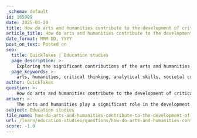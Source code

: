 ```yaml
---
_schema: default
id: 165909
date: 2025-01-29
title: How do arts and humanities contribute to the development of critical thinking skills?
article_title: How do arts and humanities contribute to the development of critical thinking skills?
date_format: MMM DD, YYYY
post_on_text: Posted on
seo:
  title: QuickTakes | Education studies
  page_description: >-
    Exploring the significant contributions of the arts and humanities to the development of critical thinking skills, including analytical abilities, societal critique, communication, research, and metacognitive awareness.
  page_keywords: >-
    arts, humanities, critical thinking, analytical skills, societal critique, effective communication, independent research, metacognitive awareness, transferable skills, education, personal development
author: QuickTakes
question: >-
    How do arts and humanities contribute to the development of critical thinking skills?
answer: >-
    The arts and humanities play a significant role in the development of critical thinking skills for several reasons:\n\n1. **Analytical Skills**: The arts and humanities require students to engage with complex texts, artworks, and cultural phenomena. This engagement fosters analytical skills as students learn to interpret and evaluate different perspectives and arguments. The subjective nature of interpretation in these fields encourages deeper analysis, which is essential for critical thinking.\n\n2. **Societal Critique**: The study of arts and humanities often involves critiquing societal norms and structures. This critical engagement helps students to question assumptions, analyze social issues, and consider the implications of various cultural artifacts. Such critique is fundamental to developing a critical mindset.\n\n3. **Effective Communication**: Arts and humanities education emphasizes the importance of clear and persuasive communication. Students are trained to articulate their thoughts and arguments effectively, which is a crucial component of critical thinking. Writing essays and engaging in discussions require students to present their ideas logically and coherently.\n\n4. **Independent Research**: The ability to conduct independent research is a key aspect of critical thinking. In the arts and humanities, students learn to gather, assess, and synthesize information from various sources. This process enhances their ability to think critically about the information they encounter and to form well-reasoned conclusions.\n\n5. **Metacognitive Awareness**: Critical thinking involves not just thinking critically about content but also being aware of one’s own thought processes. The arts and humanities encourage metacognitive skills, allowing students to reflect on their learning and thinking strategies, which enhances their overall critical thinking abilities.\n\n6. **Transferable Skills**: The skills developed through critical thinking in the arts and humanities are highly transferable. Employers value individuals who can approach problems creatively, work collaboratively, and adapt to changing circumstances. This versatility not only enhances employability but also prepares students for diverse career paths.\n\nIn summary, the arts and humanities contribute to the development of critical thinking skills by fostering analytical abilities, encouraging societal critique, enhancing communication, promoting independent research, developing metacognitive awareness, and providing transferable skills. These competencies are essential for academic success and for active, informed participation in society.
subject: Education studies
file_name: how-do-arts-and-humanities-contribute-to-the-development-of-critical-thinking-skills.md
url: /learn/education-studies/questions/how-do-arts-and-humanities-contribute-to-the-development-of-critical-thinking-skills
score: -1.0
---
```


&nbsp;